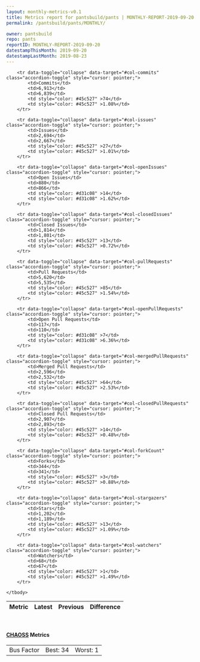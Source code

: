 ```yaml
---
layout: monthly-metrics-v0.1
title: Metrics report for pantsbuild/pants | MONTHLY-REPORT-2019-09-20 | 2019-09-20
permalink: /pantsbuild/pants/MONTHLY/

owner: pantsbuild
repo: pants
reportID: MONTHLY-REPORT-2019-09-20
datestampThisMonth: 2019-09-20
datestampLastMonth: 2019-08-23
---
```



<table class="table table-condensed" style="border-collapse:collapse;">
    <thead>
    <tr>
        <th>Metric</th>
        <th>Latest</th>
        <th>Previous</th>
        <th colspan="2" style="text-align: center;">Difference</th>
    </tr>
    </thead>
    <tbody>

        <tr data-toggle="collapse" data-target="#col-commits" class="accordion-toggle" style="cursor: pointer;">
            <td>Commits</td>
            <td>6,913</td>
            <td>6,839</td>
            <td style="color: #45c527" >74</td>
            <td style="color: #45c527" >1.08%</td>
        </tr>
        
        <tr data-toggle="collapse" data-target="#col-issues" class="accordion-toggle" style="cursor: pointer;">
            <td>Issues</td>
            <td>2,694</td>
            <td>2,667</td>
            <td style="color: #45c527" >27</td>
            <td style="color: #45c527" >1.01%</td>
        </tr>
        
        <tr data-toggle="collapse" data-target="#col-openIssues" class="accordion-toggle" style="cursor: pointer;">
            <td>Open Issues</td>
            <td>880</td>
            <td>866</td>
            <td style="color: #d31c08" >14</td>
            <td style="color: #d31c08" >1.62%</td>
        </tr>
        
        <tr data-toggle="collapse" data-target="#col-closedIssues" class="accordion-toggle" style="cursor: pointer;">
            <td>Closed Issues</td>
            <td>1,814</td>
            <td>1,801</td>
            <td style="color: #45c527" >13</td>
            <td style="color: #45c527" >0.72%</td>
        </tr>
        
        <tr data-toggle="collapse" data-target="#col-pullRequests" class="accordion-toggle" style="cursor: pointer;">
            <td>Pull Requests</td>
            <td>5,620</td>
            <td>5,535</td>
            <td style="color: #45c527" >85</td>
            <td style="color: #45c527" >1.54%</td>
        </tr>
        
        <tr data-toggle="collapse" data-target="#col-openPullRequests" class="accordion-toggle" style="cursor: pointer;">
            <td>Open Pull Requests</td>
            <td>117</td>
            <td>110</td>
            <td style="color: #d31c08" >7</td>
            <td style="color: #d31c08" >6.36%</td>
        </tr>
        
        <tr data-toggle="collapse" data-target="#col-mergedPullRequests" class="accordion-toggle" style="cursor: pointer;">
            <td>Merged Pull Requests</td>
            <td>2,596</td>
            <td>2,532</td>
            <td style="color: #45c527" >64</td>
            <td style="color: #45c527" >2.53%</td>
        </tr>
        
        <tr data-toggle="collapse" data-target="#col-closedPullRequests" class="accordion-toggle" style="cursor: pointer;">
            <td>Closed Pull Requests</td>
            <td>2,907</td>
            <td>2,893</td>
            <td style="color: #45c527" >14</td>
            <td style="color: #45c527" >0.48%</td>
        </tr>
        
        <tr data-toggle="collapse" data-target="#col-forkCount" class="accordion-toggle" style="cursor: pointer;">
            <td>Forks</td>
            <td>344</td>
            <td>341</td>
            <td style="color: #45c527" >3</td>
            <td style="color: #45c527" >0.88%</td>
        </tr>
        
        <tr data-toggle="collapse" data-target="#col-stargazers" class="accordion-toggle" style="cursor: pointer;">
            <td>Stars</td>
            <td>1,202</td>
            <td>1,189</td>
            <td style="color: #45c527" >13</td>
            <td style="color: #45c527" >1.09%</td>
        </tr>
        
        <tr data-toggle="collapse" data-target="#col-watchers" class="accordion-toggle" style="cursor: pointer;">
            <td>Watchers</td>
            <td>68</td>
            <td>67</td>
            <td style="color: #45c527" >1</td>
            <td style="color: #45c527" >1.49%</td>
        </tr>
        
    </tbody>
</table>
<br>
<h4><a target="_blank" href="https://chaoss.community/">CHAOSS</a> Metrics</h4>

<table class="table table-condensed" style="border-collapse:collapse;">
    <tbody>
        <td>Bus Factor</td>
        <td>Best: 34</td>
        <td>Worst: 1</td>
    </tbody>
</table>
